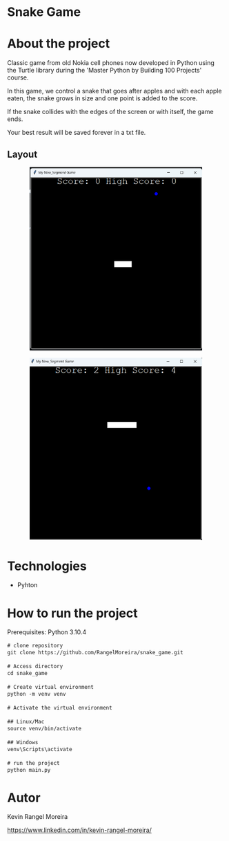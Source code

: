 # Snake Game


# About the project

Classic game from old Nokia cell phones now developed in Python using the Turtle library during the 'Master Python by Building 100 Projects' course.

In this game, we control a snake that goes after apples and with each apple eaten, the snake grows in size and one point is added to the score.

If the snake collides with the edges of the screen or with itself, the game ends.

Your best result will be saved forever in a txt file.

## Layout

<p align="center">
  <img src="https://raw.githubusercontent.com/RangelMoreira/snake_game/refs/heads/main/assets/image1.png" alt="Web 1" width="400"/>
</p>

<p align="center">
  <img src="https://raw.githubusercontent.com/RangelMoreira/snake_game/refs/heads/main/assets/image2.png" alt="Web 2" width="400"/>
</p>


# Technologies

- Pyhton 

# How to run the project

Prerequisites: Python 3.10.4

```
# clone repository
git clone https://github.com/RangelMoreira/snake_game.git

# Access directory
cd snake_game

# Create virtual environment
python -m venv venv

# Activate the virtual environment

## Linux/Mac
source venv/bin/activate

## Windows
venv\Scripts\activate

# run the project
python main.py
```

# Autor

Kevin Rangel Moreira

https://www.linkedin.com/in/kevin-rangel-moreira/

